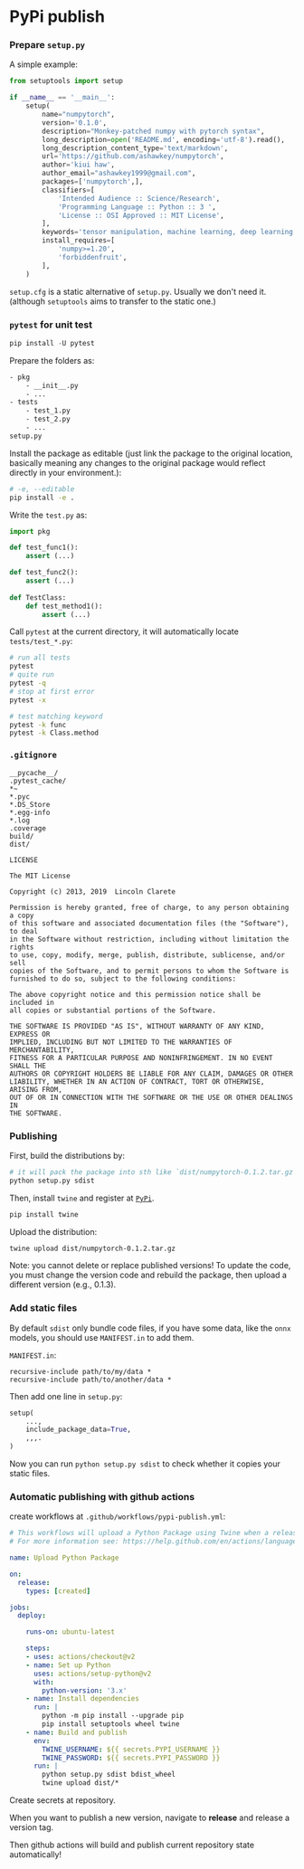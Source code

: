 # PyPi publish



### Prepare `setup.py`

A simple example:

```python
from setuptools import setup

if __name__ == '__main__':
    setup(
        name="numpytorch",
        version='0.1.0',
        description="Monkey-patched numpy with pytorch syntax",
        long_description=open('README.md', encoding='utf-8').read(),
        long_description_content_type='text/markdown',
        url='https://github.com/ashawkey/numpytorch',
        author='kiui haw',
        author_email="ashawkey1999@gmail.com",
        packages=['numpytorch',],
        classifiers=[
            'Intended Audience :: Science/Research',
            'Programming Language :: Python :: 3 ',
            'License :: OSI Approved :: MIT License',
        ],
        keywords='tensor manipulation, machine learning, deep learning',
        install_requires=[
            'numpy>=1.20',
            'forbiddenfruit',
        ],
    )
```

`setup.cfg` is a static alternative of `setup.py`. Usually we don't need it. (although `setuptools` aims to transfer to the static one.)



### `pytest` for unit test

```python
pip install -U pytest
```

Prepare the folders as:

```bash
- pkg
	- __init__.py
	- ...
- tests
	- test_1.py
	- test_2.py
	- ...
setup.py
```

Install the package as editable (just link the package to the original location, basically meaning any changes to the original package would reflect directly in your environment.):

```bash
# -e, --editable
pip install -e .
```

Write the `test.py` as:

```python
import pkg

def test_func1():
    assert (...)

def test_func2():
    assert (...)
    
def TestClass:
    def test_method1():
        assert (...)
```

Call `pytest` at the current directory, it will automatically locate `tests/test_*.py`:

```bash
# run all tests
pytest
# quite run
pytest -q
# stop at first error
pytest -x

# test matching keyword
pytest -k func
pytest -k Class.method
```



### `.gitignore`

```
__pycache__/
.pytest_cache/
*~
*.pyc
*.DS_Store
*.egg-info
*.log
.coverage
build/
dist/
```



`LICENSE`

```
The MIT License

Copyright (c) 2013, 2019  Lincoln Clarete

Permission is hereby granted, free of charge, to any person obtaining a copy
of this software and associated documentation files (the "Software"), to deal
in the Software without restriction, including without limitation the rights
to use, copy, modify, merge, publish, distribute, sublicense, and/or sell
copies of the Software, and to permit persons to whom the Software is
furnished to do so, subject to the following conditions:

The above copyright notice and this permission notice shall be included in
all copies or substantial portions of the Software.

THE SOFTWARE IS PROVIDED "AS IS", WITHOUT WARRANTY OF ANY KIND, EXPRESS OR
IMPLIED, INCLUDING BUT NOT LIMITED TO THE WARRANTIES OF MERCHANTABILITY,
FITNESS FOR A PARTICULAR PURPOSE AND NONINFRINGEMENT. IN NO EVENT SHALL THE
AUTHORS OR COPYRIGHT HOLDERS BE LIABLE FOR ANY CLAIM, DAMAGES OR OTHER
LIABILITY, WHETHER IN AN ACTION OF CONTRACT, TORT OR OTHERWISE, ARISING FROM,
OUT OF OR IN CONNECTION WITH THE SOFTWARE OR THE USE OR OTHER DEALINGS IN
THE SOFTWARE.
```





### Publishing

First, build the distributions by:

```bash
# it will pack the package into sth like `dist/numpytorch-0.1.2.tar.gz`
python setup.py sdist
```

Then, install `twine` and register at [`PyPi`](https://pypi.org/).

```bash
pip install twine
```

Upload the distribution:

```bash
twine upload dist/numpytorch-0.1.2.tar.gz
```

Note: you cannot delete or replace published versions! To update the code, you must change the version code and rebuild the package, then upload a different version (e.g., 0.1.3).



### Add static files

By default `sdist` only bundle code files, if you have some data, like the `onnx` models, you should use `MANIFEST.in` to add them.

`MANIFEST.in`:

```in
recursive-include path/to/my/data *
recursive-include path/to/another/data *
```

Then add one line in `setup.py`:

```python
setup(
    ...,
	include_package_data=True,
    ,,,.
)
```

Now you can run `python setup.py sdist` to check whether it copies your static files.



### Automatic publishing with github actions

create workflows at `.github/workflows/pypi-publish.yml`:

```yaml
# This workflows will upload a Python Package using Twine when a release is created
# For more information see: https://help.github.com/en/actions/language-and-framework-guides/using-python-with-github-actions#publishing-to-package-registries

name: Upload Python Package

on:
  release:
    types: [created]

jobs:
  deploy:

    runs-on: ubuntu-latest

    steps:
    - uses: actions/checkout@v2
    - name: Set up Python
      uses: actions/setup-python@v2
      with:
        python-version: '3.x'
    - name: Install dependencies
      run: |
        python -m pip install --upgrade pip
        pip install setuptools wheel twine
    - name: Build and publish
      env:
        TWINE_USERNAME: ${{ secrets.PYPI_USERNAME }}
        TWINE_PASSWORD: ${{ secrets.PYPI_PASSWORD }}
      run: |
        python setup.py sdist bdist_wheel
        twine upload dist/*
```

Create secrets at repository.

When you want to publish a new version, navigate to **release** and release a version tag.

Then github actions will build and publish current repository state automatically!
